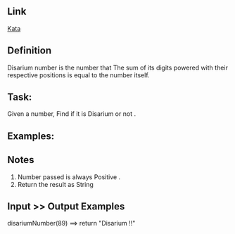 

## Link
[Kata](https://www.codewars.com/kata/5a53a17bfd56cb9c14000003/train/javascript/5facd5ae97ead20020bd4d22)

## Definition

Disarium number is the number that The sum of its digits powered with their respective positions is equal to the number itself.

## Task:

Given a number, Find if it is Disarium or not .

## Examples:



## Notes

1) Number passed is always Positive .
2) Return the result as String

## Input >> Output Examples

disariumNumber(89) ==> return "Disarium !!"

